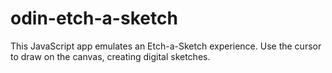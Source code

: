 # odin-etch-a-sketch

This JavaScript app emulates an Etch-a-Sketch experience. Use the cursor to draw on the canvas, creating digital sketches.